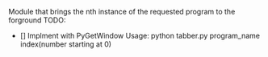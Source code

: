 Module that brings the nth instance of the requested program to the forground
TODO:
- [] Implment with PyGetWindow
Usage: python tabber.py program_name index(number starting at 0)